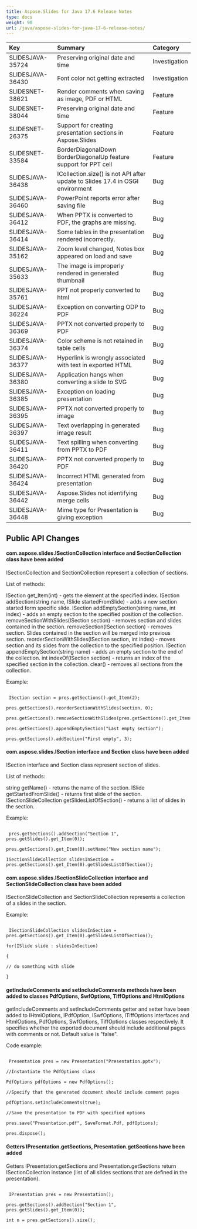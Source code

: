 ```yaml
---
title: Aspose.Slides for Java 17.6 Release Notes
type: docs
weight: 90
url: /java/aspose-slides-for-java-17-6-release-notes/
---
```


|**Key**|**Summary**|**Category**|
| :- | :- | :- |
|SLIDESJAVA-35724|Preserving original date and time|Investigation|
|SLIDESJAVA-36430|Font color not getting extracted|Investigation|
|SLIDESNET-38621|Render comments when saving as image, PDF or HTML|Feature|
|SLIDESNET-38044|Preserving original date and time|Feature|
|SLIDESNET-26375|Support for creating presentation sections in Aspose.Slides|Feature|
|SLIDESNET-33584|BorderDiagonalDown BorderDiagonalUp feature support for PPT cell|Feature|
|SLIDESJAVA-36438|ICollection.size() is not API after update to Slides 17.4 in OSGI environment|Bug|
|SLIDESJAVA-36460|PowerPoint reports error after saving file|Bug|
|SLIDESJAVA-36412|When PPTX is converted to PDF, the graphs are missing.|Bug|
|SLIDESJAVA-36414|Some tables in the presentation rendered incorrectly.|Bug|
|SLIDESJAVA-35162|Zoom level changed, Notes box appeared on load and save|Bug|
|SLIDESJAVA-35633|The image is improperly rendered in generated thumbnail|Bug|
|SLIDESJAVA-35761|PPT not properly converted to html|Bug|
|SLIDESJAVA-36224|Exception on converting ODP to PDF|Bug|
|SLIDESJAVA-36369|PPTX not converted properly to PDF|Bug|
|SLIDESJAVA-36374|Color scheme is not retained in table cells|Bug|
|SLIDESJAVA-36377|Hyperlink is wrongly associated with text in exported HTML|Bug|
|SLIDESJAVA-36380|Application hangs when converting a slide to SVG|Bug|
|SLIDESJAVA-36385|Exception on loading presentation|Bug|
|SLIDESJAVA-36395|PPTX not converted properly to image|Bug|
|SLIDESJAVA-36397|Text overlapping in generated image result|Bug|
|SLIDESJAVA-36411|Text spilling when converting from PPTX to PDF|Bug|
|SLIDESJAVA-36420|PPTX not converted properly to PDF|Bug|
|SLIDESJAVA-36424|Incorrect HTML generated from presentation|Bug|
|SLIDESJAVA-36442|Aspose.Slides not identifying merge cells|Bug|
|SLIDESJAVA-36448|Mime type for Presentation is giving exception|Bug|
## **Public API Changes**
#### **com.aspose.slides.ISectionCollection interface and SectionCollection class have been added**
ISectionCollection and SectionCollection represent a collection of sections.

List of methods:

ISection get_Item(int) - gets the element at the specified index.
ISection addSection(string name, ISlide startedFromSlide) - adds a new section started form specific slide.
ISection addEmptySection(string name, int index) - adds an empty section to the specified position of the collection.
removeSectionWithSlides(ISection section) - removes section and slides contained in the section.
removeSection(ISection section) - removes section. Slides contained in the section will be merged into previous section.
reorderSectionWithSlides(ISection section, int index) - moves section and its slides from the collection to the specified position.
ISection appendEmptySection(string name) - adds an empty section to the end of the collection.
int indexOf(ISection section) - returns an index of the specified section in the collection.
clear() - removes all sections from the collection.

Example:

```

 ISection section = pres.getSections().get_Item(2);

pres.getSections().reorderSectionWithSlides(section, 0);

pres.getSections().removeSectionWithSlides(pres.getSections().get_Item(0));

pres.getSections().appendEmptySection("Last empty section");

pres.getSections().addSection("First empty", 3);

```
#### **com.aspose.slides.ISection interface and Section class have been added**
ISection interface and Section class represent section of slides.

List of methods:

string getName() - returns the name of the section.
ISlide getStartedFromSlide() - returns first slide of the section.
ISectionSlideCollection getSlidesListOfSection() - returns a list of slides in the section.

Example:

```

 pres.getSections().addSection("Section 1", pres.getSlides().get_Item(0));

pres.getSections().get_Item(0).setName("New section name");

ISectionSlideCollection slidesInSection = pres.getSections().get_Item(0).getSlidesListOfSection();

```
#### **com.aspose.slides.ISectionSlideCollection interface and SectionSlideCollection class have been added**
ISectionSlideCollection and SectionSlideCollection represents a collection of a slides in the section.

Example:

```

 ISectionSlideCollection slidesInSection = pres.getSections().get_Item(0).getSlidesListOfSection();

for(ISlide slide : slidesInSection)

{

// do something with slide

}

```
#### **getIncludeComments and setIncludeComments methods have been added to classes PdfOptions, SwfOptions, TiffOptions and HtmlOptions**
getIncludeComments and setIncludeComments getter and setter have been added to IHtmlOptions, IPdfOption, ISwfOptions, ITiffOptions interfaces and HtmlOptions, PdfOptions, SwfOptions, TiffOptions classes respectively.
It specifies whether the exported document should include additional pages with comments or not. Default value is "false".

Code example:

```

 Presentation pres = new Presentation("Presentation.pptx");

//Instantiate the PdfOptions class

PdfOptions pdfOptions = new PdfOptions();

//Specify that the generated document should include comment pages

pdfOptions.setIncludeComments(true);

//Save the presentation to PDF with specified options

pres.save("Presentation.pdf", SaveFormat.Pdf, pdfOptions);

pres.dispose();

```
#### **Getters IPresentation.getSections, Presentation.getSections have been added**
Getters IPresentation.getSections and Presentation.getSections return ISectionCollection instance (list of all slides sections that are defined in the presentation).

```

 IPresentation pres = new Presentation();

pres.getSections().addSection("Section 1", pres.getSlides().get_Item(0));

int n = pres.getSections().size();

```
